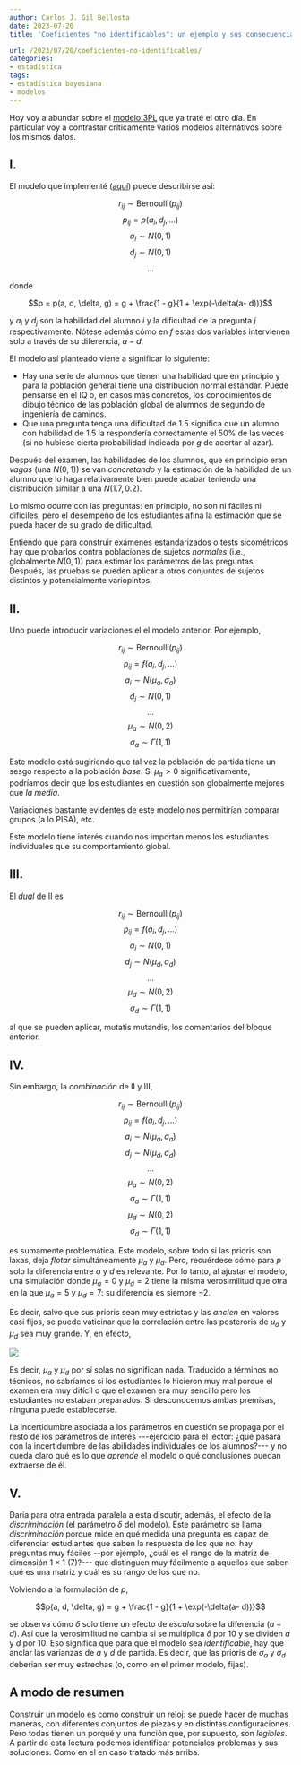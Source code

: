 ```yaml
---
author: Carlos J. Gil Bellosta
date: 2023-07-20
title: 'Coeficientes "no identificables": un ejemplo y sus consecuencias'

url: /2023/07/20/coeficientes-no-identificables/
categories:
- estadística
tags:
- estadística bayesiana
- modelos
---
```


Hoy voy a abundar sobre el
[modelo 3PL](/2023/07/04/3pl-numpyro/)
que ya traté el otro día. En particular voy a contrastar críticamente varios modelos alternativos sobre los mismos datos.

## I.

El modelo que implementé
([aquí](https://github.com/cjgb/datanalytics_code/blob/main/3pl/3pl.ipynb))
puede describirse así:

$$r_{ij} \sim \text{Bernoulli}(p_{ij})$$
$$p_{ij} = p(a_i, d_j, ...)$$
$$a_i \sim N(0, 1)$$
$$d_j \sim N(0, 1)$$
$$\dots$$

donde

$$p = p(a, d, \delta, g) = g + \frac{1 - g}{1 + \exp(-\delta(a- d))}$$

y $a_i$ y $d_j$ son la habilidad del alumno $i$ y la dificultad de la pregunta $j$ respectivamente. Nótese además cómo en $f$ estas dos variables intervienen solo a través de su diferencia, $a - d$.

El modelo así planteado viene a significar lo siguiente:

- Hay una serie de alumnos que tienen una habilidad que en principio y para la población general tiene una distribución normal estándar. Puede pensarse en el IQ o, en casos más concretos, los conocimientos de dibujo técnico de las población global de alumnos de segundo de ingeniería de caminos.
- Que una pregunta tenga una dificultad de 1.5 significa que un alumno con habilidad de 1.5 la respondería correctamente el 50% de las veces (si no hubiese cierta probabilidad indicada por $g$ de acertar al azar).

Después del examen, las habilidades de los alumnos, que en principio eran _vagas_ (una $N(0, 1)$) se van _concretando_ y la estimación de la habilidad de un alumno que lo haga relativamente bien puede acabar teniendo una distribución similar a una $N(1.7, 0.2)$.

Lo mismo ocurre con las preguntas: en principio, no son ni fáciles ni difíciles, pero el desempeño de los estudiantes afina la estimación que se pueda hacer de su grado de dificultad.

Entiendo que para construir exámenes estandarizados o tests sicométricos hay que probarlos contra poblaciones de sujetos _normales_ (i.e., globalmente $N(0,1)$) para estimar los parámetros de las preguntas. Después, las pruebas se pueden aplicar a otros conjuntos de sujetos distintos y potencialmente variopintos.


## II.

Uno puede introducir variaciones el el modelo anterior. Por ejemplo,

$$r_{ij} \sim \text{Bernoulli}(p_{ij})$$
$$p_{ij} = f(a_i, d_j, ...)$$
$$a_i \sim N(\mu_a, \sigma_a)$$
$$d_j \sim N(0, 1)$$
$$\dots$$
$$\mu_a \sim N(0, 2)$$
$$\sigma_a \sim \Gamma(1, 1)$$

Este modelo está sugiriendo que tal vez la población de partida tiene un sesgo respecto a la población _base_. Si $\mu_a > 0$ significativamente, podríamos decir que los estudiantes en cuestión son globalmente mejores que _la media_.

Variaciones bastante evidentes de este modelo nos permitirían comparar grupos (a lo PISA), etc.

Este modelo tiene interés cuando nos importan menos los estudiantes individuales que su comportamiento global.

## III.

El _dual_ de II es

$$r_{ij} \sim \text{Bernoulli}(p_{ij})$$
$$p_{ij} = f(a_i, d_j, ...)$$
$$a_i \sim N(0, 1)$$
$$d_j \sim N(\mu_d, \sigma_d)$$
$$\dots$$
$$\mu_d \sim N(0, 2)$$
$$\sigma_d \sim \Gamma(1, 1)$$

al que se pueden aplicar, mutatis mutandis, los comentarios del bloque anterior.

## IV.

Sin embargo, la _combinación_ de II y III,

$$r_{ij} \sim \text{Bernoulli}(p_{ij})$$
$$p_{ij} = f(a_i, d_j, ...)$$
$$a_i \sim N(\mu_a, \sigma_a)$$
$$d_j \sim N(\mu_d, \sigma_d)$$
$$\dots$$
$$\mu_a \sim N(0, 2)$$
$$\sigma_a \sim \Gamma(1, 1)$$
$$\mu_d \sim N(0, 2)$$
$$\sigma_d \sim \Gamma(1, 1)$$

es sumamente problemática. Este modelo, sobre todo si las prioris son laxas, deja _flotar_ simultáneamente $\mu_a$ y $\mu_d$. Pero, recuérdese cómo para $p$ solo la diferencia entre $a$ y $d$ es relevante. Por lo tanto, al ajustar el modelo, una simulación donde $\mu_a = 0$ y $\mu_d = 2$ tiene la misma verosimilitud que otra en la que $\mu_a = 5$ y $\mu_d = 7$: su diferencia es siempre $-2$.

Es decir, salvo que sus prioris sean muy estrictas y las _anclen_ en valores casi fijos, se puede vaticinar que la correlación entre las posteroris de $\mu_a$ y $\mu_d$ sea muy grande. Y, en efecto,

![](/wp-uploads/2023/correlation_mu_ability_difficulty.png#center)

Es decir, $\mu_a$ y $\mu_d$ por sí solas no significan nada. Traducido a términos no técnicos, no sabríamos si los estudiantes lo hicieron muy mal porque el examen era muy difícil o que el examen era muy sencillo pero los estudiantes no estaban preparados. Si desconocemos ambas premisas, ninguna puede establecerse.

La incertidumbre asociada a los parámetros en cuestión se propaga por el resto de los parámetros de interés ---ejercicio para el lector: ¿qué pasará con la incertidumbre de las abilidades individuales de los alumnos?--- y no queda claro qué es lo que _aprende_ el modelo o qué conclusiones puedan extraerse de él.

## V.

Daría para otra entrada paralela a esta discutir, además, el efecto de la _discriminación_ (el parámetro $\delta$ del modelo). Este parámetro se llama _discriminación_ porque mide en qué medida una pregunta es capaz de diferenciar estudiantes que saben la respuesta de los que no: hay preguntas muy fáciles --por ejemplo, ¿cuál es el rango de la matriz de dimensión $1\times 1$ $(7)$?--- que distinguen muy fácilmente a aquellos que saben qué es una matriz y cuál es su rango de los que no.


Volviendo a la formulación de $p$,

$$p(a, d, \delta, g) = g + \frac{1 - g}{1 + \exp(-\delta(a- d))}$$

se observa cómo $\delta$ solo tiene un efecto de _escala_ sobre la diferencia $(a- d)$. Así que la verosimilitud no cambia si se multiplica $\delta$ por 10 y se dividen $a$ y $d$ por 10. Eso significa que para que el modelo sea _identificable_, hay que anclar las varianzas de $a$ y $d$ de partida. Es decir, que las prioris de $\sigma_a$ y $\sigma_d$ deberían ser muy estrechas (o, como en el primer modelo, fijas).

## A modo de resumen

Construir un modelo es como construir un reloj: se puede hacer de muchas maneras, con diferentes conjuntos de piezas y en distintas configuraciones. Pero todas tienen un porqué y una función que, por supuesto, son _legibles_. A partir de esta lectura podemos identificar potenciales problemas y sus soluciones. Como en el en caso tratado más arriba.
